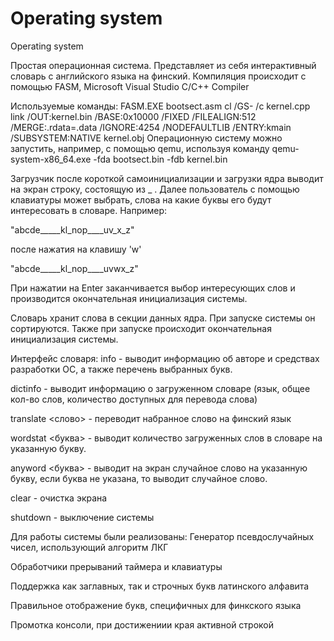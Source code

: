 # Operating system
Operating system

Простая операционная система. Представляет из себя интерактивный словарь с английского языка на финский.
Компиляция происходит с помощью FASM, Microsoft Visual Studio C/C++ Compiler

Используемые команды:
FASM.EXE bootsect.asm
cl /GS- /c kernel.cpp
link /OUT:kernel.bin /BASE:0x10000 /FIXED /FILEALIGN:512 /MERGE:.rdata=.data /IGNORE:4254 /NODEFAULTLIB /ENTRY:kmain /SUBSYSTEM:NATIVE kernel.obj
Операционную систему можно запустить, например, с помощью qemu, используя команду
qemu-system-x86_64.exe -fda bootsect.bin -fdb kernel.bin

Загрузчик после короткой самоинициализации и загрузки ядра выводит на экран строку, состоящую из _ . Далее пользователь с помощью клавиатуры может выбрать, слова на какие буквы его будут интересовать в словаре. Например:

"abcde_____kl_nop____uv_x_z"

после нажатия на клавишу 'w'

"abcde_____kl_nop____uvwx_z"

При нажатии на Enter заканчивается выбор интересующих слов и производится окончательная инициализация системы.

Словарь хранит слова в секции данных ядра. При запуске системы он сортируются. Также при запуске происходит окончательная инициализация системы. 

Интерфейс словаря:
  info - выводит информацию об авторе и средствах разработки ОС, а также перечень выбранных букв.
  
  dictinfo - выводит информацию о загруженном словаре (язык, общее кол-во слов, количество доступных для перевода слова)
  
  translate <слово> - переводит набранное слово на финский язык
  
  wordstat <буква> - выводит количество загруженных слов в словаре на указанную букву.
  
  anyword <буква> - выводит на экран случайное слово на указанную букву, если буква не указана, то выводит случайное слово.
  
  clear - очистка экрана
  
  shutdown - выключение системы

Для работы системы были реализованы:
  Генератор псевдослучайных чисел, использующий алгоритм ЛКГ
  
  Обработчики прерываний таймера и клавиатуры
  
  Поддержка как заглавных, так и строчных букв латинского алфавита
  
  Правильное отображение букв, специфичных для финкского языка
  
  Промотка консоли, при достижениии края активной строкой
